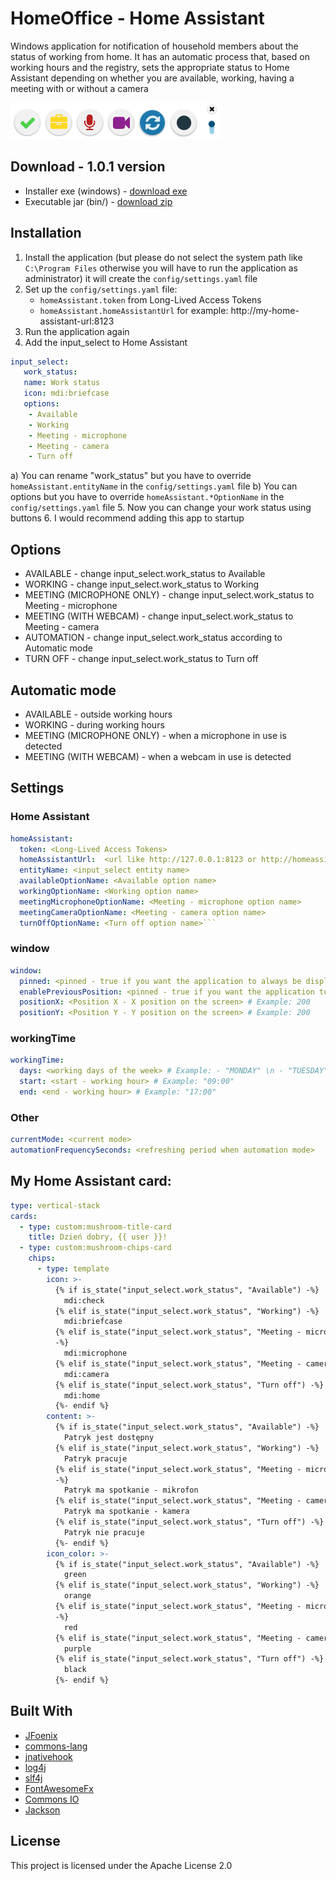 # HomeOffice - Home Assistant

Windows application for notification of household members about the status of working from home. It has an automatic process that, based on working hours and the registry, sets the appropriate status to Home Assistant depending on whether you are available, working, having a meeting with or without a camera

![](https://github.com/Patresss/HomeOffice---Home-Assistant/blob/master/readme-resources/application.png)

## Download - 1.0.1 version
* Installer exe (windows) - [download exe](https://github.com/Patresss/HomeOffice---Home-Assistant/raw/master/release/1.0.1/HomeOffice%20-%20Home%20Assistant-1.0.1.exe)
* Executable jar (bin/) - [download zip](https://github.com/Patresss/HomeOffice---Home-Assistant/raw/master/release/1.0.1/HomeOffice%20-%20Home%20Assistant-1.0.1.zip)

## Installation

1. Install the application (but please do not select the system path like `C:\Program Files` otherwise you will have to run the application as administrator)
it will create the `config/settings.yaml` file
2. Set up the `config/settings.yaml` file:
    * `homeAssistant.token` from Long-Lived Access Tokens
    * `homeAssistant.homeAssistantUrl`  for example: http://my-home-assistant-url:8123
3. Run the application again
4. Add the input_select to Home Assistant
```yaml
input_select:
   work_status:
   name: Work status
   icon: mdi:briefcase
   options:
    - Available
    - Working
    - Meeting - microphone
    - Meeting - camera
    - Turn off
```
a) You can rename "work_status" but you have to override `homeAssistant.entityName` in the `config/settings.yaml` file
b) You can options but you have to override `homeAssistant.*OptionName` in the `config/settings.yaml` file
5. Now you can change your work status using buttons
6. I would recommend adding this app to startup 

## Options
* AVAILABLE - change input_select.work_status to Available 
* WORKING - change input_select.work_status to Working
* MEETING (MICROPHONE ONLY) - change input_select.work_status to Meeting - microphone
* MEETING (WITH WEBCAM) - change input_select.work_status to Meeting - camera
* AUTOMATION - change input_select.work_status according to Automatic mode
* TURN OFF - change input_select.work_status to Turn off

## Automatic mode
* AVAILABLE - outside working hours
* WORKING - during working hours
* MEETING (MICROPHONE ONLY) - when a microphone in use is detected
* MEETING (WITH WEBCAM) - when a webcam in use is detected

## Settings
### Home Assistant
```yaml
homeAssistant:
  token: <Long-Lived Access Tokens>
  homeAssistantUrl:  <url like http://127.0.0.1:8123 or http://homeassistant-my-dns:8123>
  entityName: <input_select entity name>
  availableOptionName: <Available option name>
  workingOptionName: <Working option name>
  meetingMicrophoneOptionName: <Meeting - microphone option name>
  meetingCameraOptionName: <Meeting - camera option name>
  turnOffOptionName: <Turn off option name>```
```
### window
```yaml
window:
  pinned: <pinned - true if you want the application to always be displayed on the screen> # Example: true
  enablePreviousPosition: <pinned - true if you want the application to be in the same position after restart> # Example: true
  positionX: <Position X - X position on the screen> # Example: 200
  positionY: <Position Y - Y position on the screen> # Example: 200
```
### workingTime
```yaml
workingTime:
  days: <working days of the week> # Example: - "MONDAY" \n - "TUESDAY"
  start: <start - working hour> # Example: "09:00"
  end: <end - working hour> # Example: "17:00"
```

### Other
```yaml
currentMode: <current mode>
automationFrequencySeconds: <refreshing period when automation mode>
```

## My Home Assistant card:
```yaml
type: vertical-stack
cards:
  - type: custom:mushroom-title-card
    title: Dzień dobry, {{ user }}!
  - type: custom:mushroom-chips-card
    chips:
      - type: template
        icon: >-
          {% if is_state("input_select.work_status", "Available") -%}
            mdi:check
          {% elif is_state("input_select.work_status", "Working") -%}
            mdi:briefcase
          {% elif is_state("input_select.work_status", "Meeting - microphone")
          -%}
            mdi:microphone
          {% elif is_state("input_select.work_status", "Meeting - camera") -%}
            mdi:camera
          {% elif is_state("input_select.work_status", "Turn off") -%}
            mdi:home
          {%- endif %}
        content: >-
          {% if is_state("input_select.work_status", "Available") -%}
            Patryk jest dostępny
          {% elif is_state("input_select.work_status", "Working") -%}
            Patryk pracuje
          {% elif is_state("input_select.work_status", "Meeting - microphone")
          -%}
            Patryk ma spotkanie - mikrofon
          {% elif is_state("input_select.work_status", "Meeting - camera") -%}
            Patryk ma spotkanie - kamera
          {% elif is_state("input_select.work_status", "Turn off") -%}
            Patryk nie pracuje
          {%- endif %}
        icon_color: >-
          {% if is_state("input_select.work_status", "Available") -%}
            green
          {% elif is_state("input_select.work_status", "Working") -%}
            orange
          {% elif is_state("input_select.work_status", "Meeting - microphone")
          -%}
            red
          {% elif is_state("input_select.work_status", "Meeting - camera") -%}
            purple
          {% elif is_state("input_select.work_status", "Turn off") -%}
            black
          {%- endif %}

```


## Built With

* [JFoenix](https://github.com/jfoenixadmin/JFoenix)
* [commons-lang](https://github.com/apache/commons-lang)
* [jnativehook](https://github.com/kwhat/jnativehook)
* [log4j](https://logging.apache.org/log4j/2.x/)
* [slf4j](http://www.slf4j.org/)
* [FontAwesomeFx](https://www.jensd.de/wordpress/?tag=fontawesomefx)
* [Commons IO](http://commons.apache.org/proper/commons-io/)
* [Jackson](https://github.com/FasterXML/jackson-module-kotlin)

## License

This project is licensed under the Apache License 2.0 
